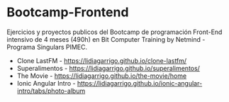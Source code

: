 # Bootcamp-Frontend

Ejercicios y proyectos publicos del Bootcamp de programación Front-End intensivo de 4 meses (490h) en Bit Computer Training by Netmind - Programa Singulars PIMEC.


- Clone LastFM - https://lidiagarrigo.github.io/clone-lastfm/
- Superalimentos - https://lidiagarrigo.github.io/superalimentos/
- The Movie - https://lidiagarrigo.github.io/the-movie/home
- Ionic Angular Intro - https://lidiagarrigo.github.io/ionic-angular-intro/tabs/photo-album


